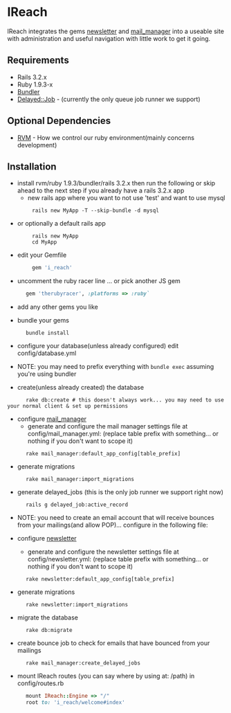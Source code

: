 IReach
======

IReach integrates the gems [newsletter](https://github.com/LoneStarInternet/newsletter/) and [mail_manager](https://github.com/LoneStarInternet/mail_manager) into a useable site with administration and useful navigation with little work to get it going.

Requirements
------------

* Rails 3.2.x
* Ruby 1.9.3-x
* [Bundler](http://bundler.io)
* [Delayed::Job](https://github.com/collectiveidea/delayed_job/) - (currently the only queue job runner we support)

Optional Dependencies
---------------------
* [RVM](http://rvm.io) - How we control our ruby environment(mainly concerns development)

Installation
-----------
* install rvm/ruby 1.9.3/bundler/rails 3.2.x then run the following or skip ahead to the next step if you already have a rails 3.2.x app
  * new rails app where you want to not use 'test' and want to use mysql
```
        rails new MyApp -T --skip-bundle -d mysql
```
  * or optionally a default rails app
```
        rails new MyApp
        cd MyApp
```

* edit your Gemfile
```ruby
        gem 'i_reach'
```
  * uncomment the ruby racer line ... or pick another JS gem
```ruby   
      gem 'therubyracer', :platforms => :ruby`
```
  * add any other gems you like

* bundle your gems
```
      bundle install
```
* configure your database(unless already configured) edit config/database.yml

* NOTE: you may need to prefix everything with `bundle exec` assuming you're using bundler

* create(unless already created) the database
```
      rake db:create # this doesn't always work... you may need to use your normal client & set up permissions
```
* configure [mail_manager](https://github.com/LoneStarInternet/mail_manager)
  * generate and configure the mail manager settings file at config/mail_manager.yml: (replace table prefix with something... or nothing if you don't want to scope it)
```
      rake mail_manager:default_app_config[table_prefix]
```
  * generate migrations
```
      rake mail_manager:import_migrations
```
  * generate delayed_jobs (this is the only job runner we support right now)
```
      rails g delayed_job:active_record
```
  * NOTE: you need to create an email account that will receive bounces from your mailings(and allow POP)... configure in the following file:

* configure [newsletter](https://github.com/LoneStarInternet/newsletter)
  * generate and configure the newsletter settings file at config/newsletter.yml: (replace table prefix with something... or nothing if you don't want to scope it)
```
      rake newsletter:default_app_config[table_prefix]
```
  * generate migrations
```
      rake newsletter:import_migrations
```
* migrate the database
```
      rake db:migrate
```
* create bounce job to check for emails that have bounced from your mailings
```
      rake mail_manager:create_delayed_jobs
```
* mount IReach routes (you can say where by using at: /path) in config/routes.rb
```ruby
      mount IReach::Engine => "/"
      root to: 'i_reach/welcome#index'
```

